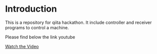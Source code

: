 # Introduction
This is a repository for qiita hackathon. It include controller and receiver programs to control a machine.

Please find below the link youtube 

[Watch the Video](https://www.youtube.com/watch?time_continue=1&v=gPZ5cprDuN0&embeds_referring_euri=https%3A%2F%2Fdocs.google.com%2F&embeds_referring_origin=https%3A%2)


